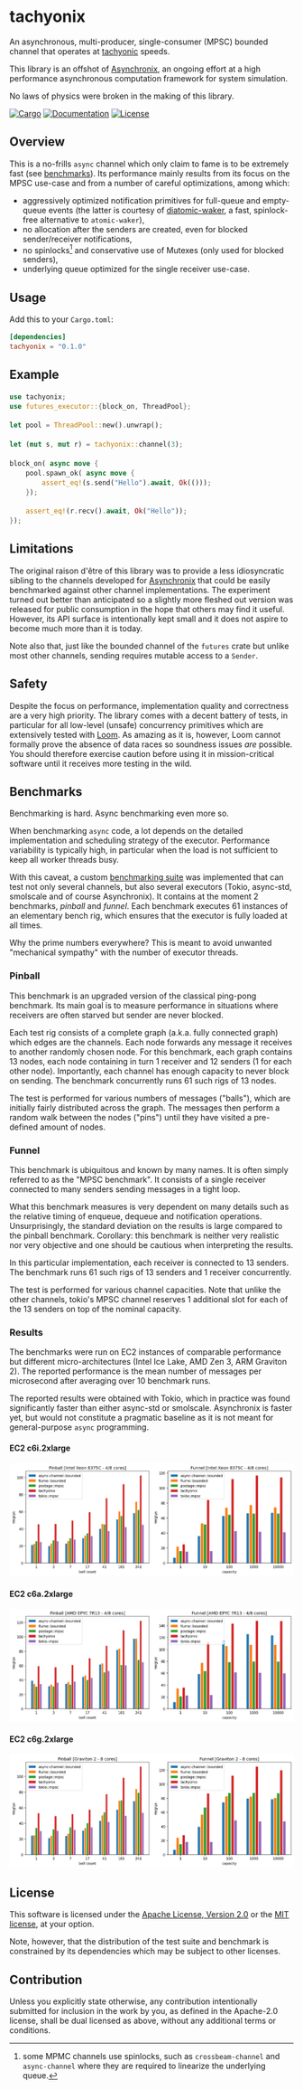 # tachyonix

An asynchronous, multi-producer, single-consumer (MPSC) bounded channel
that operates at [tachyonic][tachyon] speeds.

This library is an offshot of [Asynchronix][asynchronix], an ongoing effort at a
high performance asynchronous computation framework for system simulation.

No laws of physics were broken in the making of this library.

[![Cargo](https://img.shields.io/crates/v/tachyonix.svg)](https://crates.io/crates/tachyonix)
[![Documentation](https://docs.rs/tachyonix/badge.svg)](https://docs.rs/tachyonix)
[![License](https://img.shields.io/badge/license-MIT%2FApache--2.0-blue.svg)](https://github.com/asynchronics/tachyonix#license)

[tachyon]: https://en.wikipedia.org/wiki/Tachyon

[asynchronix]: https://github.com/asynchronics/asynchronix

## Overview

This is a no-frills `async` channel which only claim to fame is to be extremely
fast (see [benchmarks](#benchmarks)). Its performance mainly results from its
focus on the MPSC use-case and from a number of careful optimizations, among
which:

- aggressively optimized notification primitives for full-queue and
  empty-queue events (the latter is courtesy of
  [diatomic-waker][diatomic-waker], a fast, spinlock-free alternative to
  `atomic-waker`),
- no allocation after the senders are created, even for blocked sender/receiver
  notifications,
- no spinlocks[^spinlocks] and conservative use of Mutexes (only used for
  blocked senders),
- underlying queue optimized for the single receiver use-case.

[diatomic-waker]: https://github.com/asynchronics/diatomic-waker

[^spinlocks]: some MPMC channels use spinlocks, such as `crossbeam-channel` and
    `async-channel` where they are required to linearize the underlying queue.


## Usage

Add this to your `Cargo.toml`:

```toml
[dependencies]
tachyonix = "0.1.0"
```


## Example

```rust
use tachyonix;
use futures_executor::{block_on, ThreadPool};

let pool = ThreadPool::new().unwrap();

let (mut s, mut r) = tachyonix::channel(3);

block_on( async move {
    pool.spawn_ok( async move {
        assert_eq!(s.send("Hello").await, Ok(()));
    });
    
    assert_eq!(r.recv().await, Ok("Hello"));
});
```


## Limitations

The original raison d'être of this library was to provide a less idiosyncratic
sibling to the channels developed for [Asynchronix][asynchronix] that could be
easily benchmarked against other channel implementations. The experiment turned
out better than anticipated so a slightly more fleshed out version was released
for public consumption in the hope that others may find it useful. However, its
API surface is intentionally kept small and it does not aspire to become much
more than it is today.

Note also that, just like the bounded channel of the `futures` crate but unlike
most other channels, sending requires mutable access to a `Sender`.

[sink]: https://docs.rs/futures/latest/futures/sink/trait.Sink.html

[stream]: https://docs.rs/futures/latest/futures/stream/trait.Stream.html

[channel_capacity]:
    https://github.com/rust-lang/futures-rs/pull/984#issuecomment-383792953


## Safety

Despite the focus on performance, implementation quality and correctness are a
very high priority. The library comes with a decent battery of tests, in
particular for all low-level (unsafe) concurrency primitives which are
extensively tested with [Loom][loom]. As amazing as it is, however, Loom cannot
formally prove the absence of data races so soundness issues _are_ possible. You
should therefore exercise caution before using it in mission-critical software
until it receives more testing in the wild.

[loom]: https://github.com/tokio-rs/loom


## Benchmarks

Benchmarking is hard. Async benchmarking even more so.

When benchmarking `async` code, a lot depends on the detailed implementation and
scheduling strategy of the executor. Performance variability is typically high,
in particular when the load is not sufficient to keep all worker threads busy. 

With this caveat, a custom [benchmarking suite][bench] was implemented that can
test not only several channels, but also several executors (Tokio, async-std,
smolscale and of course Asynchronix). It contains at the moment 2 benchmarks,
*pinball* and *funnel*. Each benchmark executes 61 instances of an elementary
bench rig, which ensures that the executor is fully loaded at all times.

Why the prime numbers everywhere? This is meant to avoid unwanted "mechanical
sympathy" with the number of executor threads.

[bench]: https://github.com/asynchronics/tachyonix/bench/

### Pinball

This benchmark is an upgraded version of the classical ping-pong benchmark. Its
main goal is to measure performance in situations where receivers are often
starved but sender are never blocked.

Each test rig consists of a complete graph (a.k.a. fully connected graph) which
edges are the channels. Each node forwards any message it receives to another
randomly chosen node. For this benchmark, each graph contains 13 nodes, each
node containing in turn 1 receiver and 12 senders (1 for each other node).
Importantly, each channel has enough capacity to never block on sending. The
benchmark concurrently runs 61 such rigs of 13 nodes.

The test is performed for various numbers of messages ("balls"), which are
initially fairly distributed across the graph. The messages then perform a
random walk between the nodes ("pins") until they have visited a pre-defined
amount of nodes.

### Funnel

This benchmark is ubiquitous and known by many names. It is often simply
referred to as the "MPSC benchmark". It consists of a single receiver connected
to many senders sending messages in a tight loop.

What this benchmark measures is very dependent on many details such as the
relative timing of enqueue, dequeue and notification operations. Unsurprisingly,
the standard deviation on the results is large compared to the pinball
benchmark. Corollary: this benchmark is neither very realistic nor very
objective and one should be cautious when interpreting the results.

In this particular implementation, each receiver is connected to 13 senders. The
benchmark runs 61 such rigs of 13 senders and 1 receiver concurrently.

The test is performed for various channel capacities. Note that unlike the other
channels, tokio's MPSC channel reserves 1 additional slot for each of the 13
senders on top of the nominal capacity.

### Results

The benchmarks were run on EC2 instances of comparable performance but different
micro-architectures (Intel Ice Lake, AMD Zen 3, ARM Graviton 2). The reported
performance is the mean number of messages per microsecond after averaging over
10 benchmark runs.

The reported results were obtained with Tokio, which in practice was found
significantly faster than either async-std or smolscale. Asynchronix is faster
yet, but would not constitute a pragmatic baseline as it is not meant for
general-purpose `async` programming.

#### EC2 c6i.2xlarge

![Alt text](/bench/results/tokio_2022-11-10/c6i.2xlarge.png)

#### EC2 c6a.2xlarge

![Alt text](/bench/results/tokio_2022-11-10/c6a.2xlarge.png)

#### EC2 c6g.2xlarge

![Alt text](/bench/results/tokio_2022-11-10/c6g.2xlarge.png)


## License

This software is licensed under the [Apache License, Version
2.0](LICENSE-APACHE) or the [MIT license](LICENSE-MIT), at your option.

Note, however, that the distribution of the test suite and benchmark is
constrained by its dependencies which may be subject to other licenses.


## Contribution

Unless you explicitly state otherwise, any contribution intentionally submitted
for inclusion in the work by you, as defined in the Apache-2.0 license, shall be
dual licensed as above, without any additional terms or conditions.
